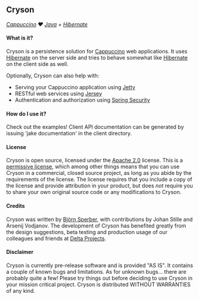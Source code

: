 Cryson
------

_[Cappuccino](http://www.cappuccino.org) &hearts; [Java](http://www.java.com) + [Hibernate](http://www.hibernate.org)_

#### What is it?

Cryson is a persistence solution for [Cappuccino](http://www.cappuccino.org) web applications. It uses [Hibernate](http://www.hibernate.org) on the server side and tries to behave somewhat like [Hibernate](http://www.hibernate.org) on the client side as well.

Optionally, Cryson can also help with:

* Serving your Cappuccino application using [Jetty](http://jetty.codehaus.org/jetty/) 
* RESTful web services using [Jersey](http://jersey.java.net)
* Authentication and authorization using [Spring Security](http://www.springsource.org/spring-security/)

#### How do I use it?

Check out the examples! Client API documentation can be generated by issuing 'jake documentation' in the client directory.

#### License

Cryson is open source, licensed under the [Apache 2.0](http://www.apache.org/licenses/LICENSE-2.0.html) license. This is a [permissive license](http://en.wikipedia.org/wiki/Permissive_free_software_licence), which among other things means that you can use Cryson in a commercial, closed source project, as long as you abide by the requirements of the license. The license requires that you include a copy of the license and provide attribution in your product, but does _not_ require you to share your own original source code or any modifications to Cryson.

#### Credits

Cryson was written by [Bj&ouml;rn Sperber](email:cryson@sperber.se), with contributions by Johan Stille and Arsenij Vodjanov. The development of Cryson has benefited greatly from the design suggestions, beta testing and production usage of our colleagues and friends at [Delta Projects](http://www.deltaprojects.se).

#### Disclaimer

Cryson is currently pre-release software and is provided "AS IS". It contains a couple of known bugs and limitations. As for unknown bugs... there are probably quite a few! Please try things out before deciding to use Cryson in your mission critical project. Cryson is distributed WITHOUT WARRANTIES of any kind.
